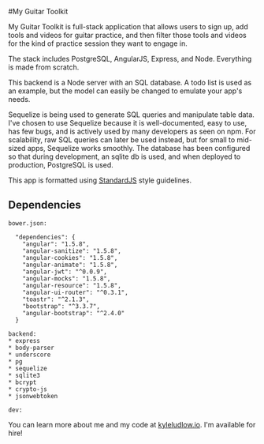 #My Guitar Toolkit

My Guitar Toolkit is full-stack application that allows users to sign up, add tools and videos for guitar practice, and then filter those tools and videos for the kind of practice session they want to engage in.

The stack includes PostgreSQL, AngularJS, Express, and Node. Everything is made from scratch.   

This backend is a Node server with an SQL database. A todo list is used as an example, but the model can easily be changed to emulate your app's needs.

Sequelize is being used to generate SQL queries and manipulate table data. I've chosen to use Sequelize because it is well-documented, easy to use, has few bugs, and is actively used by many developers as seen on npm. For scalability, raw SQL queries can later be used instead, but for small to mid-sized apps, Sequelize works smoothly. The database has been configured so that during development, an sqlite db is used, and when deployed to production, PostgreSQL is used.

This app is formatted using [StandardJS](https://github.com/feross/standard) style guidelines.

## Dependencies
```
bower.json:

  "dependencies": {
    "angular": "1.5.8",
    "angular-sanitize": "1.5.8",
    "angular-cookies": "1.5.8",
    "angular-animate": "1.5.8",
    "angular-jwt": "^0.0.9",
    "angular-mocks": "1.5.8",
    "angular-resource": "1.5.8",
    "angular-ui-router": "^0.3.1",
    "toastr": "^2.1.3",
    "bootstrap": "^3.3.7",
    "angular-bootstrap": "^2.4.0"
  }

backend:
* express
* body-parser
* underscore
* pg
* sequelize
* sqlite3
* bcrypt
* crypto-js
* jsonwebtoken

dev:
```

You can learn more about me and my code at [kyleludlow.io](http://www.kyleludlow.io). I'm available for hire!
